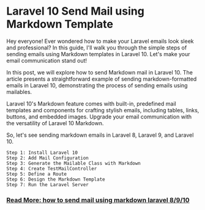 # Laravel 10 Send Mail using Markdown Template

Hey everyone! Ever wondered how to make your Laravel emails look sleek and professional? In this guide, I'll walk you through the simple steps of sending emails using Markdown templates in Laravel 10. Let's make your email communication stand out!

In this post, we will explore how to send Markdown mail in Laravel 10. The article presents a straightforward example of sending markdown-formatted emails in Laravel 10, demonstrating the process of sending emails using mailables.

Laravel 10's Markdown feature comes with built-in, predefined mail templates and components for crafting stylish emails, including tables, links, buttons, and embedded images. Upgrade your email communication with the versatility of Laravel 10 Markdown.

So, let's see sending markdown emails in Laravel 8, Laravel 9, and Laravel 10.

```
Step 1: Install Laravel 10
Step 2: Add Mail Configuration
Step 3: Generate the Mailable Class with Markdown
Step 4: Create TestMailController
Step 5: Define a Route
Step 6: Design the Markdown Template
Step 7: Run the Laravel Server
```

### **[Read More: how to send mail using markdown laravel 8/9/10](https://websolutionstuff.com/post/laravel-10-send-mail-using-markdown-template)**
